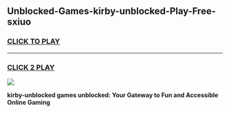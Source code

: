 
## Unblocked-Games-kirby-unblocked-Play-Free-sxiuo
<h3>
<a href="https://premium76.site?title=kirby-unblocked&ref=18A">CLICK TO PLAY</a></h3>
<hr>

<h3>
<a href="https://premium76.site?title=kirby-unblocked&ref=18A">CLICK 2 PLAY</a>
  
</h3>

<a href="https://premium76.site?title=kirby-unblocked&ref=18A"><img src="https://clearcache.store/games.png"></a>


**kirby-unblocked games unblocked: Your Gateway to Fun and Accessible Online Gaming**
